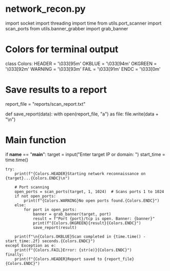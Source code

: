 
# network_recon.py
import socket
import threading
import time
from utils.port_scanner import scan_ports
from utils.banner_grabber import grab_banner

# Colors for terminal output
class Colors:
    HEADER = '\033[95m'
    OKBLUE = '\033[94m'
    OKGREEN = '\033[92m'
    WARNING = '\033[93m'
    FAIL = '\033[91m'
    ENDC = '\033[0m'

# Save results to a report
report_file = "reports/scan_report.txt"

def save_report(data):
    with open(report_file, "a") as file:
        file.write(data + "\n")

# Main function
if __name__ == "__main__":
    target = input("Enter target IP or domain: ")
    start_time = time.time()

    try:
        print(f"{Colors.HEADER}Starting network reconnaissance on {target}...{Colors.ENDC}\n")
        
        # Port scanning
        open_ports = scan_ports(target, 1, 1024)  # Scans ports 1 to 1024
        if not open_ports:
            print(f"{Colors.WARNING}No open ports found.{Colors.ENDC}")
        else:
            for port in open_ports:
                banner = grab_banner(target, port)
                result = f"Port {port}/tcp is open. Banner: {banner}"
                print(f"{Colors.OKGREEN}{result}{Colors.ENDC}")
                save_report(result)
        
        print(f"\n{Colors.OKBLUE}Scan completed in {time.time() - start_time:.2f} seconds.{Colors.ENDC}")
    except Exception as e:
        print(f"{Colors.FAIL}Error: {str(e)}{Colors.ENDC}")
    finally:
        print(f"{Colors.HEADER}Report saved to {report_file}{Colors.ENDC}")
